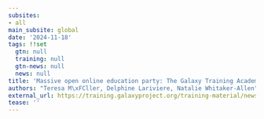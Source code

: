 ```yaml
---
subsites:
- all
main_subsite: global
date: '2024-11-18'
tags: !!set
  gtn: null
  training: null
  gtn-news: null
  news: null
title: 'Massive open online education party: The Galaxy Training Academy'
authors: "Teresa M\xFCller, Delphine Lariviere, Natalie Whitaker-Allen"
external_url: https://training.galaxyproject.org/training-material/news/2024/11/18/gta2024.html
tease: ''
---
```


